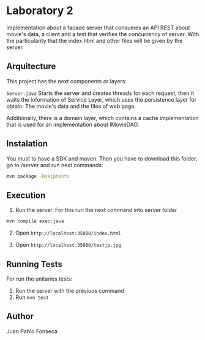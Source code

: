 # Laboratory 2

Implementation about a facade server that consumes an API REST about movie's data, a client and a test that verifies the concurrency of server. With the particularity that the index.html and other files will be given by the server.

## Arquitecture

This project has the next components or layers:

`Server.java` Starts the server and creates threads for each request, then it waits the information of Service Layer, which uses the persistence layer for obtain: The movie's data and the files of web page.

Additionally, there is a domain layer, which contains a cache implementation that is used for an implementation about IMovieDAO.

## Instalation

You must to have a SDK and maven. Then you have to download this folder, go to /server and run next commands:

```cmd
mvn package -Dskiptests
```

## Execution

1. Run the server. For this run the next command into server folder

```cmd
mvn compile exec:java
```

2. Open `http://localhost:35000/index.html`

3. Open `http://localhost:35000/testjp.jpg`


## Running Tests

For run the unitaries tests:

1. Run the server with the previuos command
2. Run `mvn test`

## Author

Juan Pablo Fonseca


